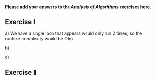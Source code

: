 #### Please add your answers to the ***Analysis of  Algorithms*** exercises here.

## Exercise I

a) We have a single loop that appears would only run 2 times, so the runtime complexity would be O(n).


b)


c)

## Exercise II
